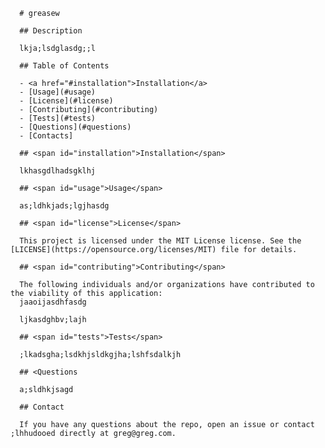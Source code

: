 
      # greasew
      
      ## Description
      
      lkja;lsdglasdg;;l
      
      ## Table of Contents
      
      - <a href="#installation">Installation</a>
      - [Usage](#usage)
      - [License](#license)
      - [Contributing](#contributing)
      - [Tests](#tests)
      - [Questions](#questions)
      - [Contacts]
      
      ## <span id="installation">Installation</span>
      
      lkhasgdlhadsgklhj
      
      ## <span id="usage">Usage</span>
      
      as;ldhkjads;lgjhasdg
      
      ## <span id="license">License</span>
      
      This project is licensed under the MIT License license. See the [LICENSE](https://opensource.org/licenses/MIT) file for details.
      
      ## <span id="contributing">Contributing</span>
      
      The following individuals and/or organizations have contributed to the viability of this application:
      jaaoijasdhfasdg 

      ljkasdghbv;lajh
      
      ## <span id="tests">Tests</span>
      
      ;lkadsgha;lsdkhjsldkgjha;lshfsdalkjh
      
      ## <Questions
      
      a;sldhkjsagd
      
      ## Contact
      
      If you have any questions about the repo, open an issue or contact ;lhhudooed directly at greg@greg.com.
      